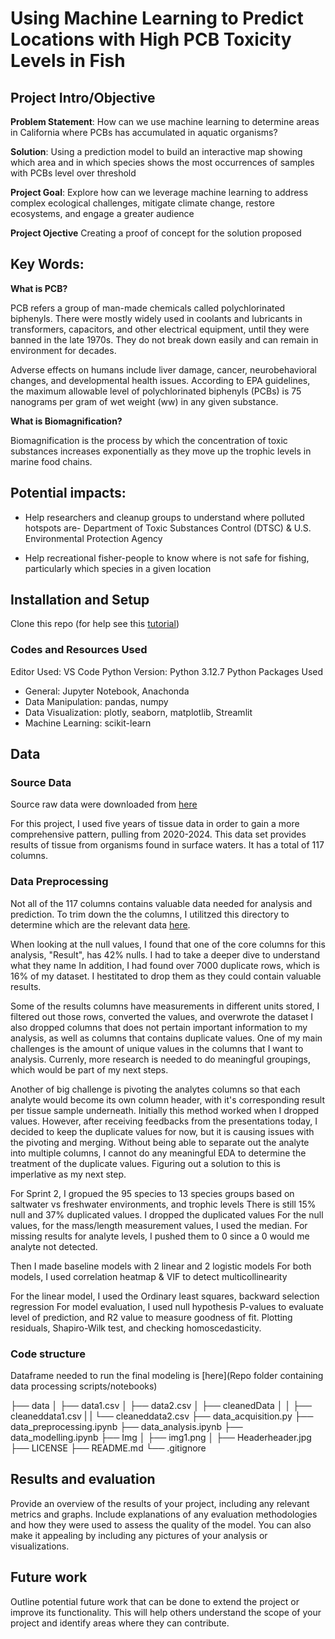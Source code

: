 # Using Machine Learning to Predict Locations with High PCB Toxicity Levels in Fish

## Project Intro/Objective

**Problem Statement**: How can we use machine learning to determine areas in California where PCBs has accumulated in aquatic organisms? 

**Solution**: Using a prediction model to build an interactive map showing which area and in which species shows the most occurrences of samples with PCBs level over 
threshold

**Project Goal**: Explore how can we leverage machine learning to address complex ecological challenges, mitigate climate change, restore ecosystems, and engage a greater audience 

**Project Ojective** Creating a proof of concept for the solution proposed


## Key Words:

**What is PCB?**

PCB refers a group of man-made chemicals called polychlorinated biphenyls. There were mostly widely used in coolants and lubricants in transformers, capacitors, and other electrical equipment, until they were banned in the late 1970s. They do not break down easily and can remain in environment for decades.

Adverse effects on humans include liver damage, cancer, neurobehavioral changes, and developmental health issues. According to EPA guidelines, the maximum allowable level of polychlorinated biphenyls (PCBs) is 75 nanograms per gram of wet weight (ww) in any given substance.

**What is Biomagnification?**

Biomagnification is the process by which the concentration of toxic substances increases exponentially as they move up the trophic levels in marine food chains.


## Potential impacts:

* Help researchers and cleanup groups to understand where polluted hotspots are- Department of Toxic Substances Control (DTSC) & U.S. Environmental Protection Agency
  
* Help recreational fisher-people to know where is not safe for fishing, particularly which species in a given location


## Installation and Setup

Clone this repo (for help see this [tutorial](https://help.github.com/articles/cloning-a-repository/))

### Codes and Resources Used
Editor Used: VS Code
Python Version: Python 3.12.7
Python Packages Used

* General: Jupyter Notebook, Anachonda
* Data Manipulation: pandas, numpy
* Data Visualization: plotly, seaborn, matplotlib, Streamlit 
* Machine Learning: scikit-learn

## Data

### Source Data

Source raw data were downloaded from [here](https://data.ca.gov/dataset/surface-water-aquatic-organism-tissue-sample-results)

For this project, I used five years of tissue data in order to gain a more comprehensive pattern, pulling from 2020-2024. This data set provides results of tissue from organisms found in surface waters. It has a total of 117 columns. 


### Data Preprocessing

Not all of the 117 columns contains valuable data needed for analysis and prediction. To trim down the the columns, I utilitzed this directory to determine which are the relevant data [here](https://data.ca.gov/dataset/surface-water-aquatic-organism-tissue-sample-results).  

When looking at the null values, I found that one of the core columns for this analysis, "Result", has 42% nulls. I had to take a deeper dive to understand what they name
In addition, I had found over 7000 duplicate rows, which is 16% of my dataset. I hestitated to drop them as they could contain valuable results.

Some of the results columns have measurements in different units stored, I filtered out those rows, converted the values, and overwrote the dataset
I also dropped columns that does not pertain important information to my analysis, as well as columns that contains duplicate values.
One of my main challenges is the amount of unique values in the columns that I want to analysis. Currenly, more research is needed to do meaningful groupings, which would be part of my next steps.

Another of big challenge is pivoting the analytes columns so that each analyte would become its own column header, with it's corresponding result per tissue sample underneath. Initially this method worked when I dropped  values.
However, after receiving feedbacks from the presentations today, I decided to keep the duplicate values for now, but it is causing issues with the pivoting and merging. 
Without being able to separate out the analyte into multiple columns, I cannot do any meaningful EDA to determine the treatment of the duplicate values. Figuring out a solution to this is imperlative as my next step.

For Sprint 2, I gropued the 95 species to 13 species groups based on saltwater vs freshwater environments, and trophic levels
There is still 15% null and 37% duplicated values. I dropped the duplicated values
For the null values, for the mass/length measurement values, I used the median. For missing results for analyte levels, I pushed them to 0 since a 0 would me analyte not detected. 

Then I made baseline models with 2 linear and 2 logistic models
For both models, I used correlation heatmap & VIF to detect multicollinearity

For the linear model, I used the Ordinary least squares, backward selection regression
For model evaluation, I used null hypothesis P-values to evaluate level of prediction, and R2 value to measure goodness of fit. Plotting residuals, Shapiro-Wilk test, and checking homoscedasticity.


### Code structure

Dataframe needed to run the final modeling is [here](Repo folder containing data processing scripts/notebooks)


├── data
│   ├── data1.csv
│   ├── data2.csv
│   ├── cleanedData
│   │   ├── cleaneddata1.csv
|   |   └── cleaneddata2.csv
├── data_acquisition.py
├── data_preprocessing.ipynb
├── data_analysis.ipynb
├── data_modelling.ipynb
├── Img
│   ├── img1.png
│   ├── Headerheader.jpg
├── LICENSE
├── README.md
└── .gitignore

## Results and evaluation
Provide an overview of the results of your project, including any relevant metrics and graphs. Include explanations of any evaluation methodologies and how they were used to assess the quality of the model. You can also make it appealing by including any pictures of your analysis or visualizations.
   

## Future work
Outline potential future work that can be done to extend the project or improve its functionality. This will help others understand the scope of your project and identify areas where they can contribute.















